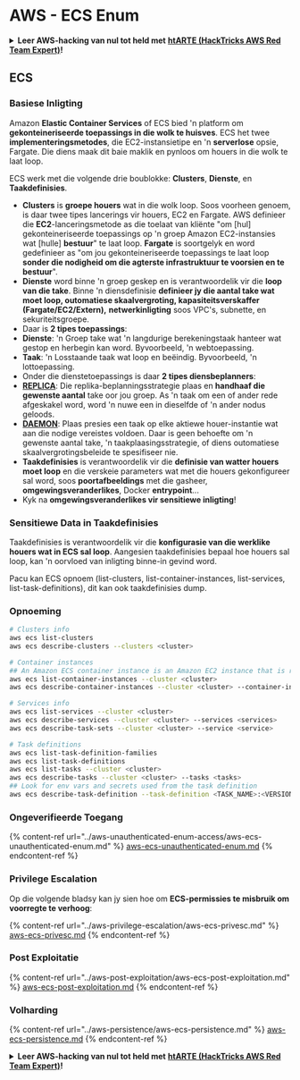 # AWS - ECS Enum

<details>

<summary><strong>Leer AWS-hacking van nul tot held met</strong> <a href="https://training.hacktricks.xyz/courses/arte"><strong>htARTE (HackTricks AWS Red Team Expert)</strong></a><strong>!</strong></summary>

Ander maniere om HackTricks te ondersteun:

* As jy jou **maatskappy geadverteer wil sien in HackTricks** of **HackTricks in PDF wil aflaai**, kyk na die [**SUBSCRIPTION PLANS**](https://github.com/sponsors/carlospolop)!
* Kry die [**amptelike PEASS & HackTricks swag**](https://peass.creator-spring.com)
* Ontdek [**The PEASS Family**](https://opensea.io/collection/the-peass-family), ons versameling eksklusiewe [**NFTs**](https://opensea.io/collection/the-peass-family)
* **Sluit aan by die** 💬 [**Discord-groep**](https://discord.gg/hRep4RUj7f) of die [**telegram-groep**](https://t.me/peass) of **volg** ons op **Twitter** 🐦 [**@hacktricks_live**](https://twitter.com/hacktricks_live)**.**
* **Deel jou hacking-truuks deur PR's in te dien by die** [**HackTricks**](https://github.com/carlospolop/hacktricks) en [**HackTricks Cloud**](https://github.com/carlospolop/hacktricks-cloud) github-repos.

</details>

## ECS

### Basiese Inligting

Amazon **Elastic Container Services** of ECS bied 'n platform om **gekonteineriseerde toepassings in die wolk te huisves**. ECS het twee **implementeringsmetodes**, die EC2-instansietipe en 'n **serverlose** opsie, Fargate. Die diens maak dit baie maklik en pynloos om houers in die wolk te laat loop.

ECS werk met die volgende drie boublokke: **Clusters**, **Dienste**, en **Taakdefinisies**.

* **Clusters** is **groepe houers** wat in die wolk loop. Soos voorheen genoem, is daar twee tipes lancerings vir houers, EC2 en Fargate. AWS definieer die **EC2**-lanceringsmetode as die toelaat van kliënte "om \[hul] gekonteineriseerde toepassings op 'n groep Amazon EC2-instansies wat \[hulle] **bestuur**" te laat loop. **Fargate** is soortgelyk en word gedefinieer as "om jou gekonteineriseerde toepassings te laat loop **sonder die nodigheid om die agterste infrastruktuur te voorsien en te bestuur**".
* **Dienste** word binne 'n groep geskep en is verantwoordelik vir die **loop van die take**. Binne 'n diensdefinisie **definieer jy die aantal take wat moet loop, outomatiese skaalvergroting, kapasiteitsverskaffer (Fargate/EC2/Extern),** **netwerkinligting** soos VPC's, subnette, en sekuriteitsgroepe.
* Daar is **2 tipes toepassings**:
* **Dienste**: 'n Groep take wat 'n langdurige berekeningstaak hanteer wat gestop en herbegin kan word. Byvoorbeeld, 'n webtoepassing.
* **Taak**: 'n Losstaande taak wat loop en beëindig. Byvoorbeeld, 'n lottoepassing.
* Onder die dienstetoepassings is daar **2 tipes diensbeplanners**:
* [**REPLICA**](https://docs.aws.amazon.com/AmazonECS/latest/developerguide/ecs\_services.html): Die replika-beplanningsstrategie plaas en **handhaaf die gewenste aantal** take oor jou groep. As 'n taak om een of ander rede afgeskakel word, word 'n nuwe een in dieselfde of 'n ander nodus geloods.
* [**DAEMON**](https://docs.aws.amazon.com/AmazonECS/latest/developerguide/ecs\_services.html): Plaas presies een taak op elke aktiewe houer-instantie wat aan die nodige vereistes voldoen. Daar is geen behoefte om 'n gewenste aantal take, 'n taakplaasingsstrategie, of diens outomatiese skaalvergrotingsbeleide te spesifiseer nie.
* **Taakdefinisies** is verantwoordelik vir die **definisie van watter houers moet loop** en die verskeie parameters wat met die houers gekonfigureer sal word, soos **poortafbeeldings** met die gasheer, **omgewingsveranderlikes**, Docker **entrypoint**...
* Kyk na **omgewingsveranderlikes vir sensitiewe inligting**!

### Sensitiewe Data in Taakdefinisies

Taakdefinisies is verantwoordelik vir die **konfigurasie van die werklike houers wat in ECS sal loop**. Aangesien taakdefinisies bepaal hoe houers sal loop, kan 'n oorvloed van inligting binne-in gevind word.

Pacu kan ECS opnoem (list-clusters, list-container-instances, list-services, list-task-definitions), dit kan ook taakdefinisies dump.

### Opnoeming
```bash
# Clusters info
aws ecs list-clusters
aws ecs describe-clusters --clusters <cluster>

# Container instances
## An Amazon ECS container instance is an Amazon EC2 instance that is running the Amazon ECS container agent and has been registered into an Amazon ECS cluster.
aws ecs list-container-instances --cluster <cluster>
aws ecs describe-container-instances --cluster <cluster> --container-instances <container_instance_arn>

# Services info
aws ecs list-services --cluster <cluster>
aws ecs describe-services --cluster <cluster> --services <services>
aws ecs describe-task-sets --cluster <cluster> --service <service>

# Task definitions
aws ecs list-task-definition-families
aws ecs list-task-definitions
aws ecs list-tasks --cluster <cluster>
aws ecs describe-tasks --cluster <cluster> --tasks <tasks>
## Look for env vars and secrets used from the task definition
aws ecs describe-task-definition --task-definition <TASK_NAME>:<VERSION>
```
### Ongeverifieerde Toegang

{% content-ref url="../aws-unauthenticated-enum-access/aws-ecs-unauthenticated-enum.md" %}
[aws-ecs-unauthenticated-enum.md](../aws-unauthenticated-enum-access/aws-ecs-unauthenticated-enum.md)
{% endcontent-ref %}

### Privilege Escalation

Op die volgende bladsy kan jy sien hoe om **ECS-permissies te misbruik om voorregte te verhoog**:

{% content-ref url="../aws-privilege-escalation/aws-ecs-privesc.md" %}
[aws-ecs-privesc.md](../aws-privilege-escalation/aws-ecs-privesc.md)
{% endcontent-ref %}

### Post Exploitatie

{% content-ref url="../aws-post-exploitation/aws-ecs-post-exploitation.md" %}
[aws-ecs-post-exploitation.md](../aws-post-exploitation/aws-ecs-post-exploitation.md)
{% endcontent-ref %}

### Volharding

{% content-ref url="../aws-persistence/aws-ecs-persistence.md" %}
[aws-ecs-persistence.md](../aws-persistence/aws-ecs-persistence.md)
{% endcontent-ref %}

<details>

<summary><strong>Leer AWS-hacking van nul tot held met</strong> <a href="https://training.hacktricks.xyz/courses/arte"><strong>htARTE (HackTricks AWS Red Team Expert)</strong></a><strong>!</strong></summary>

Ander maniere om HackTricks te ondersteun:

* As jy jou **maatskappy geadverteer wil sien in HackTricks** of **HackTricks in PDF wil aflaai**, kyk na die [**SUBSCRIPTION PLANS**](https://github.com/sponsors/carlospolop)!
* Kry die [**amptelike PEASS & HackTricks swag**](https://peass.creator-spring.com)
* Ontdek [**The PEASS Family**](https://opensea.io/collection/the-peass-family), ons versameling eksklusiewe [**NFTs**](https://opensea.io/collection/the-peass-family)
* **Sluit aan by die** 💬 [**Discord-groep**](https://discord.gg/hRep4RUj7f) of die [**telegram-groep**](https://t.me/peass) of **volg** ons op **Twitter** 🐦 [**@hacktricks_live**](https://twitter.com/hacktricks_live)**.**
* **Deel jou hacktruuks deur PR's in te dien by die** [**HackTricks**](https://github.com/carlospolop/hacktricks) en [**HackTricks Cloud**](https://github.com/carlospolop/hacktricks-cloud) github-repos.

</details>
